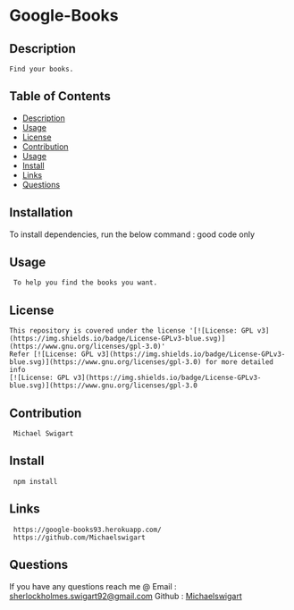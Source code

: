  
  #  Google-Books
    
    
  ##  Description
    Find your books.
  ## Table of Contents
  * [Description](#description)
  * [Usage](#usage)
  * [License](#license)
  * [Contribution](#contribution)
  * [Usage](#usage)
  * [Install](#Install)
  * [Links](#Links)
  * [Questions](#questions)
  ## Installation
  To install dependencies, run the below command :
    good code only
  ## Usage
     To help you find the books you want.
  ## License
    This repository is covered under the license '[![License: GPL v3](https://img.shields.io/badge/License-GPLv3-blue.svg)](https://www.gnu.org/licenses/gpl-3.0)' 
    Refer [![License: GPL v3](https://img.shields.io/badge/License-GPLv3-blue.svg)](https://www.gnu.org/licenses/gpl-3.0) for more detailed info 
    [![License: GPL v3](https://img.shields.io/badge/License-GPLv3-blue.svg)](https://www.gnu.org/licenses/gpl-3.0

  ## Contribution
     Michael Swigart
  ## Install
     npm install
     
  ## Links
     https://google-books93.herokuapp.com/
     https://github.com/Michaelswigart
  
  ## Questions
   If you have any questions reach me @ 
   Email : [sherlockholmes.swigart92@gmail.com](mailto:sherlockholmes.swigart92@gmail.com)
   Github : [Michaelswigart](https://github.com/Michaelswigart)
  
